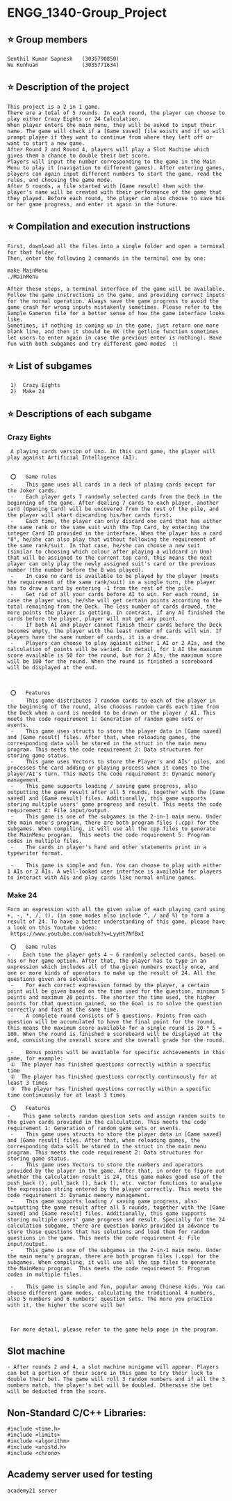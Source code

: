 #    ENGG_1340-Group_Project

##   ⭐️  Group members
    Senthil Kumar Sapnesh   (3035790850)
    Wu Kunhuan              (3035771634)



##   ⭐️  Description of the project
    This project is a 2 in 1 game.
    There are a total of 5 rounds. In each round, the player can choose to play either Crazy Eights or 24 Calculation.
    When player enters the main menu, they will be asked to input their name. The game will check if a [Game saved] file exists and if so will prompt player if they want to continue from where they left off or want to start a new game.
    After Round 2 and Round 4, players will play a Slot Machine which gives them a chance to double their bet score.
    Players will input the number corresponding to the game in the Main Menu to play it (navigation to different games). After entering games, players can again input different numbers to start the game, read the rules, and choosing the game mode.
    After 5 rounds, a file started with [Game result] then with the player's name will be created with their performance of the game that they played. Before each round, the player can also choose to save his or her game progress, and enter it again in the future.
  
## ⭐️ Compilation and execution instructions
   
    First, download all the files into a single folder and open a terminal for that folder. 
    Then, enter the following 2 commands in the terminal one by one: 

    make MainMenu
    ./MainMenu

    After these steps, a terminal interface of the game will be available. Follow the game instructions in the game, and providing correct inputs for the normal operation. Always save the game progress to avoid the game crash for wrong inputs mistakenly sometimes. Please refer to the Sample Gamerun file for a better sense of how the game interface looks like. 
    Sometimes, if nothing is coming up in the game, just return one more blank line, and then it should be OK (the getline function sometimes let users to enter again in case the previous enter is nothing). Have fun with both subgames and try different game modes  :)



##   ⭐️  List of subgames
     1)  Crazy Eights
     2)  Make 24



##   ⭐️  Descriptions of each subgame

###  Crazy Eights
     A playing cards version of Uno. In this card game, the player will play against Artificial Intelligence (AI).
     

     ⭕️   Game rules
     -    This game uses all cards in a deck of plaing cards except for the Joker cards.
     -    Each player gets 7 randomly selected cards from the Deck in the beginning of the game. After dealing 7 cards to each player, another card (Opening Card) will be uncovered from the rest of the pile, and the player will start discarding his/her cards first.
     -    Each time, the player can only discard one card that has either the same rank or the same suit with the Top Card, by entering the integer Card ID provided in the interface. When the player has a card "8", he/she can also play that without following the requirement of the same rank/suit. In that case, he/she can choose a new suit (similar to choosing which colour after playing a wildcard in Uno) that will be assigned to the current top card, this means the next player can only play the newly assigned suit's card or the previous number (the number before the 8 was played).
     -    In case no card is available to be played by the player (meets the requirement of the same rank/suit) in a single turn, the player has to draw a card by entering -1 from the rest of the pile.
     -    Get rid of all your cards before AI to win. For each round, in case the player wins, he/she will get certain points according to the total remaining from the Deck. The less number of cards drawed, the more points the player is getting. In contrast, if any AI finished the cards before the player, player will not get any point.
     -    If both AI and player cannot finish their cards before the Deck becomes empty, the player with the least number of cards will win. If players have the same number of cards, it is a draw.
     -    Players can choose to play against either 1 AI or 2 AIs, and the calculation of points will be varied. In detail, for 1 AI the maximum score available is 50 for the round, but for 2 AIs, the maximum score will be 100 for the round. When the round is finished a scoreboard will be displayed at the end. 



     ⭕️   Features
     -    This game distributes 7 random cards to each of the player in the beginning of the round, also chooses random cards each time from the Deck when a card is needed to be drawn or the player / AI. This meets the code requirement 1: Generation of random game sets or events. 
     -    This game uses structs to store the player data in [Game saved] and [Game result] files. After that, when reloading games, the corresponding data will be stored in the struct in the main menu program. This meets the code requirement 2: Data structures for storing game status. 
     -    This game uses Vectors to store the Player's and AIs' piles, and processes the card adding or playing process when it comes to the player/AI's turn. This meets the code requirement 3: Dynamic memory management. 
     -    This game supports loading / saving game progress, also outputting the game result after all 5 rounds, together with the [Game saved] and [Game result] files. Additionally, this game supports storing multiple users' game progress and result. This meets the code requirement 4: File input/output. 
     -    This game is one of the subgames in the 2-in-1 main menu. Under the main menu's program, there are both program files (.cpp) for the subgames. When compiling, it will use all the cpp files to generate the MainMenu program.  This meets the code requirement 5: Program codes in multiple files. 
     -    The cards in player's hand and other statements print in a typewriter format.

     -    This game is simple and fun. You can choose to play with either 1 AIs or 2 AIs. A well-looked user interface is available for players to interact with AIs and play cards like normal online games.
     






###  Make 24
    Form an expression with all the given value of each playing card using +, -, *, /, (). (in some modes also include ^, / and %) to form a result of 24. To have a better understanding of this game, please have a look on this Youtube video:
     https://www.youtube.com/watch?v=LyyHt7NfBxI

     ⭕️   Game rules
    -    Each time the player gets 4 ~ 6 randomly selected cards, based on his or her game option. After that, the player has to type in an expression which includes all of the given numbers exactly once, and one or more kinds of operators to make up the result of 24. All the questions given are solvable.
     -    For each correct expression formed by the player, a certain point will be given based on the time used for the question, minimum 5 points and maximum 20 points. The shorter the time used, the higher points for that question gained, so the Goal is to solve the question correctly and fast at the same time.
     -    A complete round consists of 5 questions. Points from each question will be accumulated to have the final point for the round, this means the maximum score available for a single round is 20 * 5 = 100. When the round is finished a scoreboard will be displayed at the end, consisting the overall score and the overall grade for the round. 

     -    Bonus points will be available for specific achievements in this game, for example:
     ①  The player has finished questions correctly within a specific time
     ②  The player has finished questions correctly continuously for at least 3 times
     ③  The player has finished questions correctly within a specific time continuously for at least 3 times

     ⭕️   Features
    -    This game selects random question sets and assign random suits to the given cards provided in the calculation. This meets the code requirement 1: Generation of random game sets or events. 
     -    This game uses structs to store the player data in [Game saved] and [Game result] files. After that, when reloading games, the corresponding data will be stored in the struct in the main menu program. This meets the code requirement 2: Data structures for storing game status. 
     -    This game uses Vectors to store the numbers and operators provided by the player in the game. After that, in order to figure out whether the calculation result is 24, this game makes good use of the push_back (), pull_back (), back (), etc. vector functions to analyse the expression string entered by the player correctly. This meets the code requirement 3: Dynamic memory management. 
     -    This game supports loading / saving game progress, also outputting the game result after all 5 rounds, together with the [Game saved] and [Game result] files. Additionally, this game supports storing multiple users' game progress and result. Specially for the 24 calculation subgame, there are question banks provided in advance to store those questions that has solutions and load them for random questions in the game. This meets the code requirement 4: File input/output. 
     -    This game is one of the subgames in the 2-in-1 main menu. Under the main menu's program, there are both program files (.cpp) for the subgames. When compiling, it will use all the cpp files to generate the MainMenu program.  This meets the code requirement 5: Program codes in multiple files. 

     -    This game is simple and fun, popular among Chinese kids. You can choose different game modes, calculating the traditional 4 numbers, also 5 numbers and 6 numbers' question sets. The more you practice with it, the higher the score will be! 



     For more detail, please refer to the game help page in the program. 

## Slot machine
    - After rounds 2 and 4, a slot machine minigame will appear. Players can bet a portion of their score in this game to try their luck to double their bet. The game will roll 3 random numbers and if all the 3 numbers match, the player's bet will be doubled. Otherwise the bet will be deducted from the score. 
    
    
    
## Non-Standard C/C++ Libraries:
    #include <time.h>
    #include <limits>
    #include <algorithm>
    #include <unistd.h>
    #include <chrono>
## Academy server used for testing
    academy21 server
    
